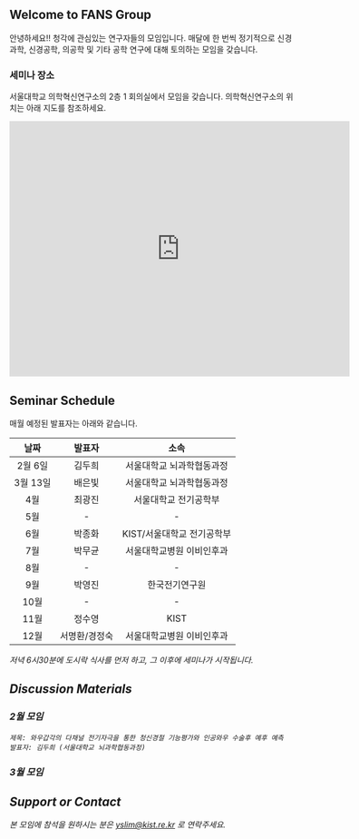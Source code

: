 ## Welcome to FANS Group

안녕하세요!! 청각에 관심있는 연구자들의 모임입니다. 매달에 한 번씩 정기적으로 신경과학, 신경공학, 의공학 및 기타 공학 연구에 대해 토의하는 모임을 갖습니다. 


### 세미나 장소
서울대학교 의학혁신연구소의 2층 1 회의실에서 모임을 갖습니다. 의학혁신연구소의 위치는 아래 지도를 참조하세요.

<iframe src="https://www.google.com/maps/embed?pb=!1m14!1m8!1m3!1d1581.0163282751414!2d127.0006329!3d37.5778487!3m2!1i1024!2i768!4f13.1!3m3!1m2!1s0x0%3A0x54426aa1d99e7a3b!2sLife+Research+Institute+of+Seoul+National+University+Medical+Research+Center+for+Innovation!5e0!3m2!1sen!2sus!4v1518011957619" width="600" height="450" frameborder="0" style="border:0" allowfullscreen></iframe>

## Seminar Schedule

매월 예정된 발표자는 아래와 같습니다. 

| 날짜 | 발표자 | 소속 |
| :---: | :----: | :----: |
| 2월 6일 | 김두희 |서울대학교 뇌과학협동과정 |
| 3월 13일 | 배은빛 |서울대학교 뇌과학협동과정 |
| 4월 | 최광진 |서울대학교 전기공학부 |
| 5월 | - | - |
| 6월 | 박종화 |KIST/서울대학교 전기공학부 |
| 7월 | 박무균 |서울대학교병원 이비인후과 |
| 8월 | - | - |
| 9월 | 박영진 |한국전기연구원 |
| 10월 | - | - |
| 11월 | 정수영 | KIST | 
| 12월 | 서명환/경정숙 | 서울대학교병원 이비인후과 |

<em>저녁 6시30분에 도시락 식사를 먼저 하고, 그 이후에 세미나가 시작됩니다.

## Discussion Materials

### 2월 모임

```
제목: 와우갑각의 다채널 전기자극을 통한 청신경절 기능평가와 인공와우 수술후 예후 예측
발표자: 김두희 (서울대학교 뇌과학협동과정)
```

### 3월 모임


## Support or Contact

본 모임에 참석을 원하시는 분은 <yslim@kist.re.kr> 로 연락주세요.